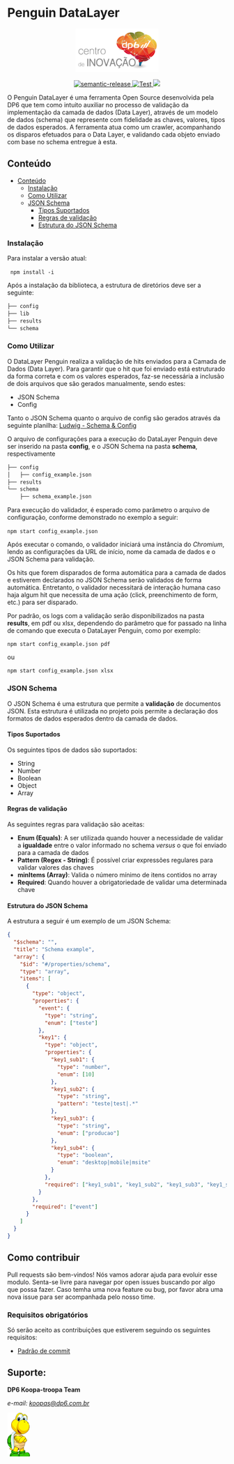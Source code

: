# Penguin DataLayer

<div align="center">
<img src="https://raw.githubusercontent.com/DP6/templates-centro-de-inovacoes/main/public/images/centro_de_inovacao_dp6.png" height="100px" />

</div>
<p align="center">
  <a href="#badge">
    <img alt="semantic-release" src="https://img.shields.io/badge/%20%20%F0%9F%93%A6%F0%9F%9A%80-semantic--release-e10079.svg">
  </a>
  <a href="#badge">
    <img alt="Test" src="https://github.com/dp6/penguin-datalayer-core/actions/workflows/test.yml/badge.svg">
  </a>
  <a href="https://www.codacy.com/gh/DP6/penguin-datalayer/dashboard?utm_source=github.com&amp;utm_medium=referral&amp;utm_content=DP6/penguin-datalayer&amp;utm_campaign=Badge_Grade"><img src="https://app.codacy.com/project/badge/Grade/afcd617698e744cb8f6f44f4cdc8ddd9"/></a>
</p>

O Penguin DataLayer é uma ferramenta Open Source desenvolvida pela DP6 que tem como intuito auxiliar no processo de validação da implementação da camada de dados (Data Layer), através de um modelo de dados (schema) que represente com fidelidade as chaves, valores, tipos de dados esperados.
A ferramenta atua como um crawler, acompanhando os disparos efetuados para o Data Layer, e validando cada objeto enviado com base no schema entregue à esta.

## Conteúdo

- [Conteúdo](#conteúdo)
  - [Instalação](#instalação)
  - [Como Utilizar](#como-utilizar)
  - [JSON Schema](#json-schema)
    - [Tipos Suportados](#tipos-suportados)
    - [Regras de validação](#regras-de-validação)
    - [Estrutura do JSON Schema](#estrutura-do-json-schema)

### Instalação

Para instalar a versão atual:

` npm install -i`

Após a instalação da biblioteca, a estrutura de diretórios deve ser a seguinte:

```bash
├── config
├── lib
├── results
└── schema
```

### Como Utilizar

O DataLayer Penguin realiza a validação de hits enviados para a Camada de Dados (Data Layer).
Para garantir que o hit que foi enviado está estruturado da forma correta e com os valores esperados, faz-se necessária a inclusão de dois arquivos que são gerados manualmente, sendo estes:

- JSON Schema
- Config

Tanto o JSON Schema quanto o arquivo de config são gerados através da seguinte planilha:
[Ludwig - Schema & Config](https://docs.google.com/spreadsheets/d/19FZ7NzUBj50RABrHdJwSBjN9cdz3xHWxILBtlmqLVHs/edit#gid=2104489795)

O arquivo de configurações para a execução do DataLayer Penguin deve ser inserido na pasta **config**, e o JSON Schema na pasta **schema**, respectivamente

```bash
├── config
│   ├── config_example.json
├── results
└── schema
    ├── schema_example.json
```

Para execução do validador, é esperado como parâmetro o arquivo de configuração, conforme demonstrado no exemplo a seguir:

`npm start config_example.json`

Após executar o comando, o validador iniciará uma instância do _Chromium_, lendo as configurações da URL de início, nome da camada de dados e o JSON Schema para validação.

Os hits que forem disparados de forma automática para a camada de dados e estiverem declarados no JSON Schema serão validados de forma automática. Entretanto, o validador necessitará de interação humana caso haja algum hit que necessita de uma ação (click, preenchimento de form, etc.) para ser disparado.

Por padrão, os logs com a validação serão disponibilizados na pasta **results**, em pdf ou xlsx, dependendo do parâmetro que for passado na linha de comando que executa o DataLayer Penguin, como por exemplo:

```nodejs
npm start config_example.json pdf
```

ou

```nodejs
npm start config_example.json xlsx
```

### JSON Schema

O JSON Schema é uma estrutura que permite a **validação** de documentos JSON. Esta estrutura é utilizada no projeto pois permite a declaração dos formatos de dados esperados dentro da camada de dados.

#### Tipos Suportados

Os seguintes tipos de dados são suportados:

- String
- Number
- Boolean
- Object
- Array

#### Regras de validação

As seguintes regras para validação são aceitas:

- **Enum (Equals)**: A ser utilizada quando houver a necessidade de validar a **igualdade** entre o valor informado no schema _versus_ o que foi enviado para a camada de dados
- **Pattern (Regex - String)**: É possível criar expressões regulares para validar valores das chaves
- **minItems (Array)**: Valida o número mínimo de itens contidos no array
- **Required**: Quando houver a obrigatoriedade de validar uma determinada chave

#### Estrutura do JSON Schema

A estrutura a seguir é um exemplo de um JSON Schema:

```json
{
  "$schema": "",
  "title": "Schema example",
  "array": {
    "$id": "#/properties/schema",
    "type": "array",
    "items": [
      {
        "type": "object",
        "properties": {
          "event": {
            "type": "string",
            "enum": ["teste"]
          },
          "key1": {
            "type": "object",
            "properties": {
              "key1_sub1": {
                "type": "number",
                "enum": [10]
              },
              "key1_sub2": {
                "type": "string",
                "pattern": "teste|test|.*"
              },
              "key1_sub3": {
                "type": "string",
                "enum": ["producao"]
              },
              "key1_sub4": {
                "type": "boolean",
                "enum": "desktop|mobile|msite"
              }
            },
            "required": ["key1_sub1", "key1_sub2", "key1_sub3", "key1_sub4"]
          }
        },
        "required": ["event"]
      }
    ]
  }
}
```

## Como contribuir

Pull requests são bem-vindos! Nós vamos adorar ajuda para evoluir esse modulo. Senta-se livre para navegar por open issues buscando por algo que possa fazer. Caso temha uma nova feature ou bug, por favor abra uma nova issue para ser acompanhada pelo nosso time.

### Requisitos obrigatórios

Só serão aceito as contribuições que estiverem seguindo os seguintes requisitos:

- [Padrão de commit](https://www.conventionalcommits.org/en/v1.0.0/)

## Suporte:

**DP6 Koopa-troopa Team**

_e-mail: <koopas@dp6.com.br>_

<img src="https://raw.githubusercontent.com/DP6/templates-centro-de-inovacoes/main/public/images/koopa.png" height="100" />

